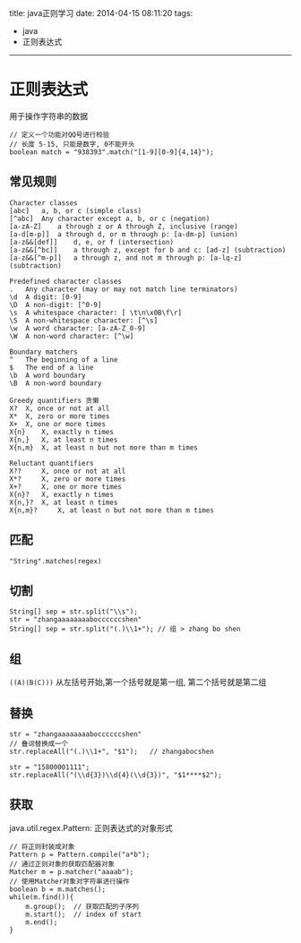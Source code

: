 title: java正则学习
date: 2014-04-15 08:11:20
tags:
- java
- 正则表达式
---
# 正则表达式 #

用于操作字符串的数据
~~~~~~
// 定义一个功能对QQ号进行校验
// 长度 5-15, 只能是数字, 0不能开头
boolean match = "938393".match("[1-9][0-9]{4,14}");
~~~~~~

## 常见规则 ##
~~~~~~
Character classes
[abc] 	a, b, or c (simple class)
[^abc] 	Any character except a, b, or c (negation)
[a-zA-Z] 	a through z or A through Z, inclusive (range)
[a-d[m-p]] 	a through d, or m through p: [a-dm-p] (union)
[a-z&&[def]] 	d, e, or f (intersection)
[a-z&&[^bc]] 	a through z, except for b and c: [ad-z] (subtraction)
[a-z&&[^m-p]] 	a through z, and not m through p: [a-lq-z](subtraction)
 
Predefined character classes
. 	Any character (may or may not match line terminators)
\d 	A digit: [0-9]
\D 	A non-digit: [^0-9]
\s 	A whitespace character: [ \t\n\x0B\f\r]
\S 	A non-whitespace character: [^\s]
\w 	A word character: [a-zA-Z_0-9]
\W 	A non-word character: [^\w]

Boundary matchers
^ 	The beginning of a line
$ 	The end of a line
\b 	A word boundary
\B 	A non-word boundary

Greedy quantifiers 贪懒
X? 	X, once or not at all
X* 	X, zero or more times
X+ 	X, one or more times
X{n} 	X, exactly n times
X{n,} 	X, at least n times
X{n,m} 	X, at least n but not more than m times
 
Reluctant quantifiers
X?? 	X, once or not at all
X*? 	X, zero or more times
X+? 	X, one or more times
X{n}? 	X, exactly n times
X{n,}? 	X, at least n times
X{n,m}? 	X, at least n but not more than m times
~~~~~~

## 匹配 ##
`"String".matches(regex)`

## 切割 ##
~~~~~~
String[] sep = str.split("\\s");
str = "zhangaaaaaaaaboccccccshen"
String[] sep = str.split("(.)\\1+"); // 组 > zhang bo shen
~~~~~~

## 组 ##
`((A)(B(C)))` 从左括号开始,第一个括号就是第一组, 第二个括号就是第二组

## 替换 ##
~~~~~~
str = "zhangaaaaaaaaboccccccshen"
// 叠词替换成一个
str.replaceAll("(.)\\1+", "$1");   // zhangabocshen

str = "15800001111";
str.replaceAll("(\\d{3})\\d{4}(\\d{3})", "$1****$2");
~~~~~~

## 获取 ##
java.util.regex.Pattern: 正则表达式的对象形式

~~~~~~
// 将正则封装成对象
Pattern p = Pattern.compile("a*b");
// 通过正则对象的获取匹配器对象
Matcher m = p.matcher("aaaab");
// 使用Matcher对象对字符串进行操作
boolean b = m.matches();
while(m.find()){
    m.group();  // 获取匹配的子序列
    m.start();  // index of start
    m.end();
}
~~~~~~
